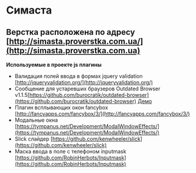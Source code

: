 Симаста
================
Верстка расположена по адресу [http://simasta.proverstka.com.ua/](http://simasta.proverstka.com.ua)
---------------------------------------------------------
__Используемые в проекте js плагины__
* Валидация полей ввода в формах jquery validation [http://jqueryvalidation.org/](http://jqueryvalidation.org/)
* Сообщение для устаревших браузеров Outdated Browser v1.1.5[https://github.com/burocratik/outdated-browser](https://github.com/burocratik/outdated-browser) [Демо](http://outdatedbrowser.com/ru)
* Плагин всплывающих окон fancybox [http://fancyapps.com/fancybox/3/](http://fancyapps.com/fancybox/3/)
* Модальные окна [https://tympanus.net/Development/ModalWindowEffects/](https://tympanus.net/Development/ModalWindowEffects/)
* Slick слайдер [https://github.com/kenwheeler/slick](https://github.com/kenwheeler/slick)
* Маска ввода в поле с телефоном inputmask [https://github.com/RobinHerbots/Inputmask](https://github.com/RobinHerbots/Inputmask)